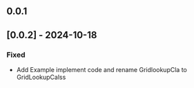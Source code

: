 ## 0.0.1

## [0.0.2] - 2024-10-18

### Fixed

- Add Example implement code and rename GridlookupCla to GridLookupCalss
